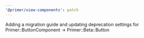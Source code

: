 ```yaml
---
'@primer/view-components': patch
---
```


Adding a migration guide and updating deprecation settings for Primer::ButtonComponent -> Primer::Beta::Button
